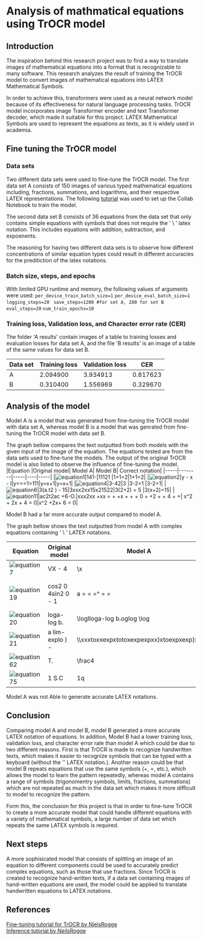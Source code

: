 # Analysis of mathmatical equations using TrOCR model
## Introduction
The inspiration behind this research project was to find a way to translate images of mathematical equations into a format that is recognizable to many software. This research analyzes the result of training the TrOCR model to convert images of mathematical equations into LATEX Mathematical Symbols.

In order to achieve this, transformers were used as a neural network model because of its effectiveness for natural language processing tasks. TrOCR model incorporates image Transformer encoder and text Transformer decoder, which made it suitable for this project. LATEX Mathematical Symbols are used to represent the equations as texts, as it is widely used in academia. 
## Fine tuning the TrOCR model
### Data sets
Two different data sets were used to fine-tune the TrOCR model. The first data set A consists of 150 images of various typed mathematical equations including, fractions, summations, and logarithms, and their respective LATEX representations. The following [tutorial](https://github.com/NielsRogge/Transformers-Tutorials/blob/master/TrOCR/Fine_tune_TrOCR_on_IAM_Handwriting_Database_using_Seq2SeqTrainer.ipynb) was used to set up the Collab Notebook to train the model.

The second data set B consists of 36 equations from the data set that only contains simple equations with symbols that does not require the ' \ ' latex notation. This includes equations with addition, subtraction, and expoenents. 

The reasoning for having two different data sets is to observe how different concentrations of similar equation types could result in different accuracies for the preditiction of the latex notations.
### Batch size, steps, and epochs
With limited GPU runtime and memory, the following values of arguments were used:
```per_device_train_batch_size=1```
```per_device_eval_batch_size=1```
``` logging_steps=20```
``` save_steps=1200 #for set A, 280 for set B```
```eval_steps=20```
```num_train_epochs=10```

### Training loss, Validation loss, and Character error rate (CER)
The folder 'A results' contain images of a table to training losses and evaluation losses for data set A, and the file 'B results' is an image of a table of the same values for data set B.

|Data set  | Training loss| Validation loss| CER|
|-----|--------|-----|-------------|
|A|2.094900  |3.934913|0.817623|
|B|0.310400|1.556969|0.329670|
## Analysis of the model
Model A is a model that was generated from fine-tuning the TrOCR model with data set A, whereas model B is a model that was genrated from fine-tuning the TrOCR model with data set B.

The graph bellow compares the text outputted from both models with the given input of the image of the equation. The equations tested are from the data sets used to fine-tune the models. The output of the original TrOCR model is also listed to observe the influence of fine-tuning the model. 
|Equation |Original model| Model A| Model B| Correct notation|
|-----|--------|-----|----|-----|
|![equation1](https://user-images.githubusercontent.com/92125894/206562398-0da6ae01-d32e-4c28-b738-8606d25b8cb6.jpg)|141-|11121  |1+1=2|1+1=2|
|![equation2](https://user-images.githubusercontent.com/92125894/206562555-b0efceb9-ba58-474a-ab6a-b068bcfc9b1c.jpg)|y - x - I|y===1=111|y=x+1|y=x+1|
|![equation4](https://user-images.githubusercontent.com/92125894/206562600-6191b648-9595-4d83-88ea-2ac4b81d64ce.jpg)|3-42|3 |3-2=1 |3-2=1|
|![equation6](https://user-images.githubusercontent.com/92125894/206562686-ddd4072f-be6c-447f-b2c6-ab98c5e2e3e2.jpg)|3(a.t2 ) - 15|3xxx2xx15x21522|3(2+2) = 5 |3(x+2)=15|
|![equation11](https://user-images.githubusercontent.com/92125894/206563981-3a33cec5-1005-4668-b477-0a9e58ef8ccf.jpg)|ac2t2ac +6-O.|xxx2xx +xx = + +x + + + 0 + +2 + + 4 + +| x^2 + 2x + 4 = 0|x^2 +2x+ 6 = 0|


Model B had a far more accurate output compared to model A.

The graph bellow shows the text outputted from model A with complex equations containing ' \ ' LATEX notations.

|Equation |Original model| Model A| Correct notation|
|-----|--------|--------|-------|
|![equation7](https://user-images.githubusercontent.com/92125894/206566861-bd6dad03-327d-4aba-a077-c526c0750878.jpg) |VX - 4| \x|\sqrt(x)=4|
|![equation19](https://user-images.githubusercontent.com/92125894/206566913-5bdc5810-9941-41c7-9e0c-287211915f03.jpg)|cos2 0 4sin2 0 - 1| a = = =^ = =|\cos^2 \theta + \sin^2 \theta = 1|
|![equation20](https://user-images.githubusercontent.com/92125894/206567003-8b0fa9ce-9222-4ed0-9498-df400ccfe304.jpg)|loga-log b.| \loglloga-log b.oglog \log|\log a = \log b|
|![equation21](https://user-images.githubusercontent.com/92125894/208016925-6ba1552b-f138-4b03-9490-45bc4a938ad4.jpg)|a lim-explo ) -|\\\xxxtoxxexpxtotoxexpexpxx}xtoexpxexp}xx|\lim\limits_{x \to n-1} \exp(x) = 0|
|![equation62](https://user-images.githubusercontent.com/92125894/206567172-646a7340-7d50-4600-92b1-58fe754b319f.jpg)|T.| \frac4|\frac{\pi^4}{15}|
|![equation75](https://user-images.githubusercontent.com/92125894/206567242-5496447f-ec64-4e45-933e-284d38773dee.jpg)|1 S.C| 1q|1\leq x|

Model A was not Able to generate accurate LATEX notations.

## Conclusion
Comparing model A and model B, model B generated a more accurate LATEX notation of equations. In addition, Model B had a lower training loss, validation loss, and character error rate than model A which could be due to two different reasons. First is that TrOCR is made to recognize handwritten texts, which makes it easier to recognize symbols that can be typed with a keyboard (without the '\' LATEX notation.). Another reason could be that model B repeats equations that use the same symbols (+, =, etc.), which allows the model to learn the pattern repeatedly, whereas model A contains a range of symbols (trigonomentry symbols, limits, fractions, summations) which are not repeated as much in the data set which makes it more difficult to model to recognize the pattern.

Form this, the conclusion for this project is that in order to fine-tune TrOCR to create a more accurate model that could handle different equations with a variety of mathematical symbols, a large number of data set which repeats the same LATEX symbols is required.
## Next steps
A more sophisicated model that consists of splitting an image of an equation to different components could be used to accurately predict complex equations, such as those that use fractions. Since TrOCR is created to recognize hand-written texts, if a data set containing images of hand-written equations are used, the model could be applied to translate handwritten equations to LATEX notations.
## References 
[Fine-tuning tutorial for TrOCR by NielsRogge](https://github.com/NielsRogge/Transformers-Tutorials/blob/master/TrOCR/Fine_tune_TrOCR_on_IAM_Handwriting_Database_using_Seq2SeqTrainer.ipynb)<br>
[Inference tutorial by NeilsRogge](https://github.com/NielsRogge/Transformers-Tutorials/blob/master/TrOCR/Inference_with_TrOCR_%2B_Gradio_demo.ipynb)

